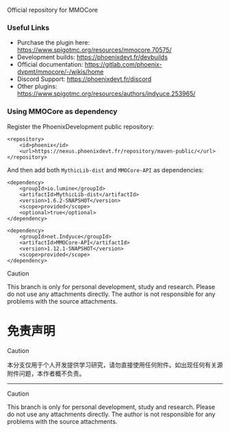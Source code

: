 Official repository for MMOCore

### Useful Links

- Purchase the plugin here: https://www.spigotmc.org/resources/mmocore.70575/
- Development builds: https://phoenixdevt.fr/devbuilds
- Official documentation: https://gitlab.com/phoenix-dvpmt/mmocore/-/wikis/home
- Discord Support: https://phoenixdevt.fr/discord
- Other plugins: https://www.spigotmc.org/resources/authors/indyuce.253965/

### Using MMOCore as dependency

Register the PhoenixDevelopment public repository:

```
<repository>
    <id>phoenix</id>
    <url>https://nexus.phoenixdevt.fr/repository/maven-public/</url>
</repository>
```

And then add both `MythicLib-dist` and `MMOCore-API` as dependencies:

```
<dependency>
    <groupId>io.lumine</groupId>
    <artifactId>MythicLib-dist</artifactId>
    <version>1.6.2-SNAPSHOT</version>
    <scope>provided</scope>
    <optional>true</optional>
</dependency>

<dependency>
    <groupId>net.Indyuce</groupId>
    <artifactId>MMOCore-API</artifactId>
    <version>1.12.1-SNAPSHOT</version>
    <scope>provided</scope>
</dependency>
```
> [!CAUTION]  
> This branch is only for personal development, study and research. Please do not use any attachments directly. The author is not responsible for any problems with the source attachments.
# 免责声明

> [!CAUTION]  
> 本分支仅用于个人开发提供学习研究，请勿直接使用任何附件。如出现任何有关源附件问题，本作者概不负责。

---

> [!CAUTION]  
> This branch is only for personal development, study and research. Please do not use any attachments directly. The author is not responsible for any problems with the source attachments.
